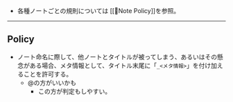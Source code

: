 - 各種ノートごとの規則については [[🔑Note Policy]]を参照。
---
## Policy
- ノート命名に際して、他ノートとタイトルが被ってしまう、あるいはその懸念がある場合、メタ情報として、タイトル末尾に「`_<メタ情報>`」を付け加えることを許可する。
	- @の方がいいかも
		- この方が判定もしやすい。

